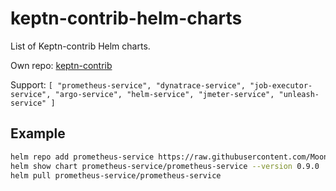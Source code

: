# keptn-contrib-helm-charts

List of Keptn-contrib Helm charts.

Own repo: [keptn-contrib](https://github.com/keptn-contrib)

Support: `[
    "prometheus-service",
    "dynatrace-service",
    "job-executor-service",
    "argo-service",
    "helm-service",
    "jmeter-service",
    "unleash-service"
]`

## Example

```sh
helm repo add prometheus-service https://raw.githubusercontent.com/Moon1706/keptn-contrib-helm-charts/main/helm/prometheus-service
helm show chart prometheus-service/prometheus-service --version 0.9.0
helm pull prometheus-service/prometheus-service
```
